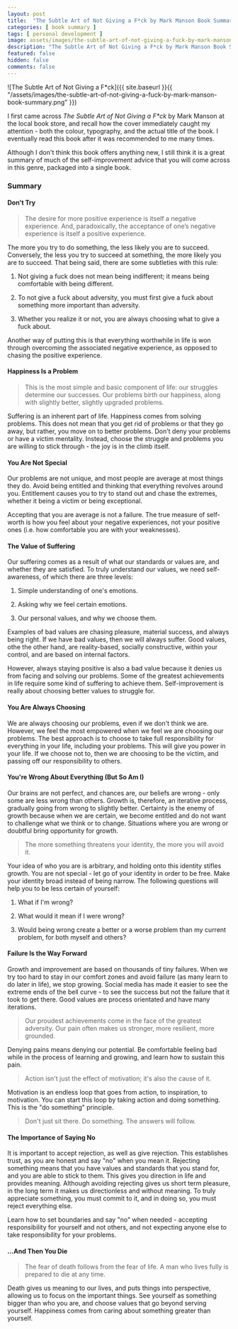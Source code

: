 ```yaml
---
layout: post
title:  "The Subtle Art of Not Giving a F*ck by Mark Manson Book Summary"
categories: [ book summary ]
tags: [ personal development ]
image: assets/images/the-subtle-art-of-not-giving-a-fuck-by-mark-manson-book-summary.png
description: "The Subtle Art of Not Giving a F*ck by Mark Manson Book Summary"
featured: false
hidden: false
comments: false
---
```


![The Subtle Art of Not Giving a F\*ck]({{ site.baseurl }}{{ "/assets/images/the-subtle-art-of-not-giving-a-fuck-by-mark-manson-book-summary.png" }})

I first came across *The Subtle Art of Not Giving a F\*ck* by Mark Manson at the local book store, and recall how the cover immediately caught my attention - both the colour, typography, and the actual title of the book. I eventually read this book after it was recommended to me many times.

Although I don't think this book offers anything new, I still think it is a great summary of much of the self-improvement advice that you will come across in this genre, packaged into a single book.

### Summary

#### Don't Try

> The desire for more positive experience is itself a negative experience. And, paradoxically, the acceptance of one’s negative experience is itself a positive experience.

The more you try to do something, the less likely you are to succeed. Conversely, the less you try to succeed at something, the more likely you are to succeed. That being said, there are some subtleties with this rule:

1. Not giving a fuck does not mean being indifferent; it means being comfortable with being different.

2. To not give a fuck about adversity, you must first give a fuck about something more important than adversity.

3. Whether you realize it or not, you are always choosing what to give a fuck about.

Another way of putting this is that everything worthwhile in life is won through overcoming the associated negative experience, as opposed to chasing the positive experience.

#### Happiness Is a Problem

> This is the most simple and basic component of life: our struggles determine our successes. Our problems birth our happiness, along with slightly better, slightly upgraded problems.

Suffering is an inherent part of life. Happiness comes from solving problems. This does not mean that you get rid of problems or that they go away, but rather, you move on to better problems. Don't deny your problems or have a victim mentality. Instead, choose the struggle and problems you are willing to stick through - the joy is in the climb itself.

#### You Are Not Special

Our problems are not unique, and most people are average at most things they do. Avoid being entitled and thinking that everything revolves around you. Entitlement causes you to try to stand out and chase the extremes, whether it being a victim or being exceptional.

Accepting that you are average is not a failure. The true measure of self-worth is how you feel about your negative experiences, not your positive ones (i.e. how comfortable you are with your weaknesses).

#### The Value of Suffering

Our suffering comes as a result of what our standards or values are, and whether they are satisfied. To truly understand our values, we need self-awareness, of which there are three levels:

1. Simple understanding of one's emotions.

2. Asking why we feel certain emotions.

3. Our personal values, and why we choose them.

Examples of bad values are chasing pleasure, material success, and always being right. If we have bad values, then we will always suffer. Good values, othe the other hand, are reality-based, socially constructive, within your control, and are based on internal factors.

However, always staying positive is also a bad value because it denies us from facing and solving our problems. Some of the greatest achievements in life require some kind of suffering to achieve them. Self-improvement is really about choosing better values to struggle for.

#### You Are Always Choosing

We are always choosing our problems, even if we don't think we are. However, we feel the most empowered when we feel we are choosing our problems.  The best approach is to choose to take full responsibility for everything in your life, including your problems. This will give you power in your life. If we choose not to, then we are choosing to be the victim, and passing off our responsibility to others.

#### You're Wrong About Everything (But So Am I)

Our brains are not perfect, and chances are, our beliefs are wrong - only some are less wrong than others. Growth is, therefore, an iterative process, gradually going from wrong to slightly better. Certainty is the enemy of growth because when we are certain, we become entitled and do not want to challenge what we think or to change. Situations where you are wrong or doubtful bring opportunity for growth.

> The more something threatens your identity, the more you will avoid it.

Your idea of who you are is arbitrary, and holding onto this identity stifles growth. You are not special - let go of your identity in order to be free. Make your identity broad instead of being narrow. The following questions will help you to be less certain of yourself:

1. What if I'm wrong?

2. What would it mean if I were wrong?

3. Would being wrong create a better or a worse problem than my current problem, for both myself and others?

#### Failure Is the Way Forward

Growth and improvement are based on thousands of tiny failures. When we try too hard to stay in our comfort zones and avoid failure (as many learn to do later in life), we stop growing. Social media has made it easier to see the extreme ends of the bell curve - to see the success but not the failure that it took to get there. Good values are process orientated and have many iterations.

> Our proudest achievements come in the face of the greatest adversity. Our pain often makes us stronger, more resilient, more grounded.

Denying pains means denying our potential. Be comfortable feeling bad while in the process of learning and growing, and learn how to sustain this pain.

> Action isn't just the effect of motivation; it's also the cause of it.

Motivation is an endless loop that goes from action, to inspiration, to motivation. You can start this loop by taking action and doing something. This is the "do something" principle.

> Don't just sit there. Do something. The answers will follow.

#### The Importance of Saying No

It is important to accept rejection, as well as give rejection. This establishes trust, as you are honest and say "no" when you mean it. Rejecting something means that you have values and standards that you stand for, and you are able to stick to them. This gives you direction in life and provides meaning. Although avoiding rejecting gives us short term pleasure, in the long term it makes us directionless and without meaning. To truly appreciate something, you must commit to it, and in doing so, you must reject everything else.

Learn how to set boundaries and say "no" when needed - accepting responsibility for yourself and not others, and not expecting anyone else to take responsibility for your problems.


#### ...And Then You Die

> The fear of death follows from the fear of life. A man who lives fully is prepared to die at any time.

Death gives us meaning to our lives, and puts things into perspective, allowing us to focus on the important things. See yourself as something bigger than who you are, and choose values that go beyond serving yourself. Happiness comes from caring about something greater than yourself.
